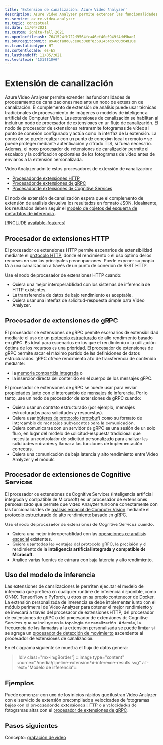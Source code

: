 ```yaml
---
title: 'Extensión de canalización: Azure Video Analyzer'
description: Azure Video Analyzer permite extender las funcionalidades de procesamiento de canalizaciones mediante un nodo de extensión de canalización. En este artículo se describe el nodo de extensión de canalización.
ms.service: azure-video-analyzer
ms.topic: conceptual
ms.date: 11/04/2021
ms.custom: ignite-fall-2021
ms.openlocfilehash: 7641524fb712d9564fca46ef40e8949f4dd9bad1
ms.sourcegitcommit: 8946cfadd89ce8830ebfe358145fd37c0dc4d10e
ms.translationtype: HT
ms.contentlocale: es-ES
ms.lasthandoff: 11/05/2021
ms.locfileid: "131851596"
---
```

# <a name="pipeline-extension"></a>Extensión de canalización

Azure Video Analyzer permite extender las funcionalidades de procesamiento de canalizaciones mediante un nodo de extensión de canalización. El complemento de extensión de análisis puede usar técnicas tradicionales de procesamiento de imágenes o modelos de inteligencia artificial de Computer Vision. Las extensiones de canalización se habilitan al incluir un nodo de procesador de extensiones en un flujo de canalización. El nodo de procesador de extensiones retransmite fotogramas de vídeo al punto de conexión configurado y actúa como la interfaz de la extensión. La conexión se puede realizar con un punto de conexión local o remoto y se puede proteger mediante autenticación y cifrado TLS, si fuera necesario. Además, el nodo procesador de extensiones de canalización permite el escalado y la codificación opcionales de los fotogramas de vídeo antes de enviarlos a la extensión personalizada.

Video Analyzer admite estos procesadores de extensión de canalización:

* [Procesador de extensiones HTTP](pipeline.md#http-extension-processor) 
* [Procesador de extensiones de gRPC](pipeline.md#grpc-extension-processor)
* [Procesador de extensiones de Cognitive Services](pipeline.md#cognitive-services-extension-processor)

El nodo de extensión de canalización espera que el complemento de extensión de análisis devuelva los resultados en formato JSON. Idealmente, los resultados deben seguir el [modelo de objetos del esquema de metadatos de inferencia ](inference-metadata-schema.md).

[!INCLUDE [available-features](./includes/available-features.md)]

## <a name="http-extension-processor"></a>Procesador de extensiones HTTP

El procesador de extensiones HTTP permite escenarios de extensibilidad mediante el [protocolo HTTP](http-extension-protocol.md), donde el rendimiento o el uso óptimo de los recursos no son las principales preocupaciones. Puede exponer su propia IA a una canalización a través de un punto de conexión de REST HTTP.

Use el nodo de procesador de extensiones HTTP cuando:

* Quiera una mejor interoperabilidad con los sistemas de inferencia de HTTP existentes.
* La transferencia de datos de bajo rendimiento es aceptable.
* Quiera usar una interfaz de solicitud-respuesta simple para Video Analyzer.

## <a name="grpc-extension-processor"></a>Procesador de extensiones de gRPC

El procesador de extensiones de gRPC permite escenarios de extensibilidad mediante el uso de un [protocolo estructurado](grpc-extension-protocol.md) de alto rendimiento basado en gRPC. Es ideal para escenarios en los que el rendimiento o la utilización óptima de los recursos es una prioridad. El procesador de extensiones de gRPC permite sacar el máximo partido de las definiciones de datos estructurados. gRPC ofrece rendimiento alto de transferencia de contenido mediante:

* la [memoria compartida integrada](https://en.wikipedia.org/wiki/Shared_memory) o
* la inserción directa del contenido en el cuerpo de los mensajes gRPC.

El procesador de extensiones de gRPC se puede usar para enviar propiedades junto con el intercambio de mensajes de inferencia. Por lo tanto, use un nodo de procesador de extensiones de gRPC cuando:

* Quiera usar un contrato estructurado (por ejemplo, mensajes estructurados para solicitudes y respuestas).
* Quiera usar [búferes de protocolo (protobuf)](https://developers.google.com/protocol-buffers) como su formato de intercambio de mensajes subyacentes para la comunicación.
* Quiera comunicarse con un servidor de gRPC en una sesión de un solo flujo, en lugar del modelo de solicitud-respuesta tradicional que necesita un controlador de solicitud personalizado para analizar las solicitudes entrantes y llamar a las funciones de implementación correctas.
* Quiera una comunicación de baja latencia y alto rendimiento entre Video Analyzer y el módulo.

## <a name="cognitive-services-extension-processor"></a>Procesador de extensiones de Cognitive Services

El procesador de extensiones de Cognitive Services (inteligencia artificial integrada y compatible de Microsoft) es un procesador de extensiones personalizado que permite que Video Analyzer funcione correctamente con las funcionalidades de [análisis espacial de Computer Vision](../../cognitive-services/computer-vision/overview.md) mediante el [protocolo estructurado](grpc-extension-protocol.md) de alto rendimiento basado en gRPC. 

Use el nodo de procesador de extensiones de Cognitive Services cuando:

* Quiera una mejor interoperabilidad con las [operaciones de análisis espacial](../../cognitive-services/computer-vision/intro-to-spatial-analysis-public-preview.md) existentes.
* Quiera usar todas las ventajas del protocolo gRPC, la precisión y el rendimiento de la **inteligencia artificial integrada y compatible de Microsoft**.
* Analice varias fuentes de cámara con baja latencia y alto rendimiento.

## <a name="use-your-inferencing-model"></a>Uso del modelo de inferencia

Las extensiones de canalizaciones le permiten ejecutar el modelo de inferencia que prefiera en cualquier runtime de inferencia disponible, como ONNX, TensorFlow o PyTorch, u otros en su propio contenedor de Docker. La extensión personalizada de inferencia se debe implementar junto con el módulo perimetral de Video Analyzer para obtener el mejor rendimiento y se invocará a través del procesador de extensiones HTTP, del procesador de extensiones de gRPC o del procesador de extensiones de Cognitive Services que se incluye en la topología de canalización. Además, la frecuencia de las llamadas a la extensión personalizada se puede limitar si se agrega un [procesador de detección de movimiento](pipeline.md#motion-detection-processor) ascendente al procesador de extensiones de canalización.

En el diagrama siguiente se muestra el flujo de datos general:

> [!div class="mx-imgBorder"]
> :::image type="content" source="./media/pipeline-extension/ai-inference-results.svg" alt-text="Modelo de inferencia":::
 
## <a name="samples"></a>Ejemplos

Puede comenzar con uno de los inicios rápidos que ilustran Video Analyzer con el servicio de extensión precompilado a velocidades de fotogramas bajas con el [procesador de extensiones HTTP](pipeline.md#http-extension-processor) o a velocidades de fotogramas altas con el [procesador de extensiones de gRPC](pipeline.md#grpc-extension-processor).

## <a name="next-steps"></a>Pasos siguientes 

Concepto: [grabación de vídeo](video-recording.md)
